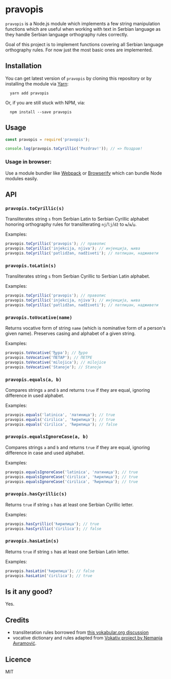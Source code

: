# pravopis

`pravopis` is a Node.js module which implements a few string manipulation functions which are useful
when working with text in Serbian language as they handle Serbian language orthography rules correctly.

Goal of this project is to implement functions covering all Serbian language orthography rules. For now just the most basic ones are implemented.

## Installation

You can get latest version of `pravopis` by cloning this repository or by installing the module via [Yarn](https://yarnpkg.com):
```
  yarn add pravopis
```
Or, if you are still stuck with NPM, via:
```
  npm install --save pravopis
```

## Usage

```js
const pravopis = require('pravopis');

console.log(pravopis.toCyrillic('Pozdrav!')); // => Поздрав!
```

### Usage in browser:

Use a module bundler like [Webpack](http://webpack.js.org/) or [Browserify](http://browserify.org/) which can bundle Node modules easily.

## API

### `pravopis.toCyrillic(s)`
Transliterates string `s` from Serbian Latin to Serbian Cyrillic alphabet honoring orthography rules for transliterating `nj`/`lj`/`dž` to `њ`/`љ`/`џ`.

Examples:
```js
pravopis.toCyrillic('pravopis'); // правопис
pravopis.toCyrillic('injekcija, njiva'); // инјекција, њива
pravopis.toCyrillic('patlidžan, nadživeti'); // патлиџан, надживети
```

### `pravopis.toLatin(s)`
Transliterates string `s` from Serbian Cyrillic to Serbian Latin alphabet.

Examples:
```js
pravopis.toCyrillic('pravopis'); // правопис
pravopis.toCyrillic('injekcija, njiva'); // инјекција, њива
pravopis.toCyrillic('patlidžan, nadživeti'); // патлиџан, надживети
```

### `pravopis.toVocative(name)`
Returns vocative form of string `name` (which is nominative form of a person's given name). Preserves casing and alphabet of a given string.

Examples:
```js
pravopis.toVocative('Ђура'); // Ђуро
pravopis.toVocative('ПЕТАР'); // ПЕТРЕ
pravopis.toVocative('milojica'); // milojice
pravopis.toVocative('Stanoje'); // Stanoje
```

### `pravopis.equals(a, b)`
Compares strings `a` and `b` and returns `true` if they are equal, ignoring difference in used alphabet.

Examples:
```js
pravopis.equals('latinica', 'латиница'); // true
pravopis.equals('ćirilica', 'ћирилица'); // true
pravopis.equals('ćirilica', 'Ћирилица'); // false
```

### `pravopis.equalsIgnoreCase(a, b)`
Compares strings `a` and `b` and returns `true` if they are equal, ignoring difference in case and used alphabet.

Examples:
```js
pravopis.equalsIgnoreCase('latinica', 'латиница'); // true
pravopis.equalsIgnoreCase('ćirilica', 'ћирилица'); // true
pravopis.equalsIgnoreCase('ćirilica', 'Ћирилица'); // true
```

### `pravopis.hasCyrillic(s)`
Returns `true` if string `s` has at least one Serbian Cyrillic letter.

Examples:
```js
pravopis.hasCyrillic('ћирилица'); // true
pravopis.hasCyrillic('ćirilica'); // false
```

### `pravopis.hasLatin(s)`
Returns `true` if string `s` has at least one Serbian Latin letter.

Examples:
```js
pravopis.hasLatin('ћирилица'); // false
pravopis.hasLatin('ćirilica'); // true
```


## Is it any good?

Yes.

## Credits

 * transliteration rules borrowed from [this vokabular.org discussion](http://www.vokabular.org/forum/index.php?topic=3817.0)
 * vocative dictionary and rules adapted from [Vokativ project by Nemanja Avramović](https://github.com/avramovic/vokativ).

## Licence

MIT
